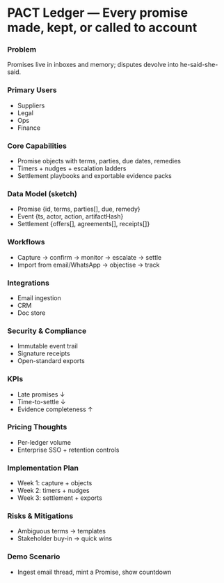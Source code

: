 # PACT Ledger — Every promise made, kept, or called to account
### Problem
Promises live in inboxes and memory; disputes devolve into he-said-she-said.

### Primary Users
- Suppliers
- Legal
- Ops
- Finance

### Core Capabilities
- Promise objects with terms, parties, due dates, remedies
- Timers + nudges + escalation ladders
- Settlement playbooks and exportable evidence packs

### Data Model (sketch)
- Promise {id, terms, parties[], due, remedy}
- Event {ts, actor, action, artifactHash}
- Settlement {offers[], agreements[], receipts[]}

### Workflows
- Capture → confirm → monitor → escalate → settle
- Import from email/WhatsApp → objectise → track

### Integrations
- Email ingestion
- CRM
- Doc store

### Security & Compliance
- Immutable event trail
- Signature receipts
- Open-standard exports

### KPIs
- Late promises ↓
- Time-to-settle ↓
- Evidence completeness ↑

### Pricing Thoughts
- Per-ledger volume
- Enterprise SSO + retention controls

### Implementation Plan
- Week 1: capture + objects
- Week 2: timers + nudges
- Week 3: settlement + exports

### Risks & Mitigations
- Ambiguous terms → templates
- Stakeholder buy-in → quick wins

### Demo Scenario
- Ingest email thread, mint a Promise, show countdown


